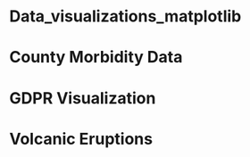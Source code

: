 # Data_visualizations_matplotlib

# County Morbidity Data

# GDPR Visualization

# Volcanic Eruptions
